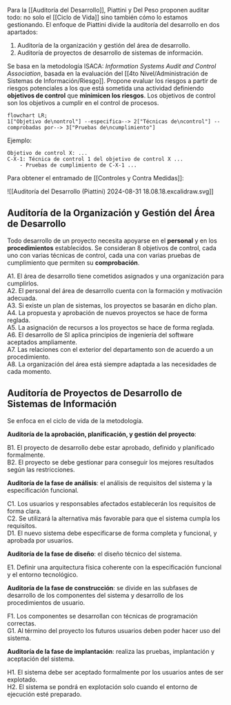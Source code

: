Para la [[Auditoría del Desarrollo]], Piattini y Del Peso proponen auditar todo: no solo el [[Ciclo de Vida]] sino también cómo lo estamos gestionando. El enfoque de Piattini divide la auditoría del desarrollo en dos apartados:

1. Auditoría de la organización y gestión del área de desarrollo.
2. Auditoría de proyectos de desarrollo de sistemas de información.

Se basa en la metodología ISACA: _Information Systems Audit and Control Association_, basada en la evaluación del [[4to Nivel/Administración de Sistemas de Información/Riesgo]]. Propone evaluar los riesgos a partir de riesgos potenciales a los que está sometida una actividad definiendo **objetivos de control** que **minimicen los riesgos**. Los objetivos de control son los objetivos a cumplir en el control de procesos.

```mermaid
flowchart LR;
1["Objetivo de\nontrol"] --especifica--> 2["Técnicas de\ncontrol"] --comprobadas por--> 3["Pruebas de\ncumplimiento"]
```

Ejemplo:

```
Objetivo de control X: ...
C-X-1: Técnica de control 1 del objetivo de control X ...
	- Pruebas de cumplimiento de C-X-1 ...
```

Para obtener el entramado de [[Controles y Contra Medidas]]:

![[Auditoría del Desarrollo (Piattini) 2024-08-31 18.08.18.excalidraw.svg]]

## Auditoría de la Organización y Gestión del Área de Desarrollo

Todo desarrollo de un proyecto necesita apoyarse en el **personal** y en los **procedimientos** establecidos. Se consideran 8 objetivos de control, cada uno con varias técnicas de control, cada una con varias pruebas de cumplimiento que permiten su **comprobación**.

A1. El área de desarrollo tiene cometidos asignados y una organización para cumplirlos. \
A2. El personal del área de desarrollo cuenta con la formación y motivación adecuada. \
A3. Si existe un plan de sistemas, los proyectos se basarán en dicho plan. \
A4. La propuesta y aprobación de nuevos proyectos se hace de forma reglada. \
A5. La asignación de recursos a los proyectos se hace de forma reglada. \
A6. El desarrollo de SI aplica principios de ingeniería del software aceptados ampliamente. \
A7. Las relaciones con el exterior del departamento son de acuerdo a un procedimiento. \
A8. La organización del área está siempre adaptada a las necesidades de cada momento.

## Auditoría de Proyectos de Desarrollo de Sistemas de Información

Se enfoca en el ciclo de vida de la metodología.

**Auditoría de la aprobación, planificación, y gestión del proyecto**:

B1. El proyecto de desarrollo debe estar aprobado, definido y planificado formalmente. \
B2. El proyecto se debe gestionar para conseguir los mejores resultados según las restricciones.

**Auditoría de la fase de análisis**: el análisis de requisitos del sistema y la especificación funcional.

C1. Los usuarios y responsables afectados establecerán los requisitos de forma clara. \
C2. Se utilizará la alternativa más favorable para que el sistema cumpla los requisitos. \
D1. El nuevo sistema debe especificarse de forma completa y funcional, y aprobada por usuarios.

**Auditoría de la fase de diseño**: el diseño técnico del sistema.

E1. Definir una arquitectura física coherente con la especificación funcional y el entorno tecnológico.

**Auditoría de la fase de construcción**: se divide en las subfases de desarrollo de los componentes del sistema y desarrollo de los procedimientos de usuario.

F1. Los componentes se desarrollan con técnicas de programación correctas. \
G1. Al término del proyecto los futuros usuarios deben poder hacer uso del sistema.

**Auditoría de la fase de implantación**: realiza las pruebas, implantación y aceptación del sistema.

H1. El sistema debe ser aceptado formalmente por los usuarios antes de ser explotado. \
H2. El sistema se pondrá en explotación solo cuando el entorno de ejecución esté preparado.

